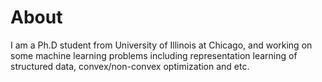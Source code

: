 # About

I am a Ph.D student from University of Illinois at Chicago, and working on some 
machine learning problems including representation learning of structured data, 
convex/non-convex optimization and etc.